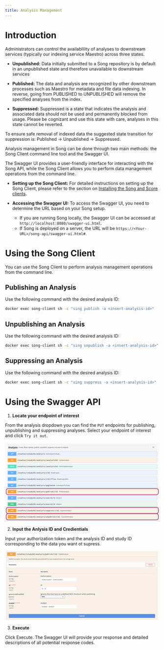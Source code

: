 ```yaml
---
title: Analysis Management
---
```


# Introduction

Administrators can control the availablility of analyses to downstream services (typically our indexing service Maestro) across three states.

- **Unpublished:** Data initially submitted to a Song repository is by default in an unpublished state and therefore unavailable to downstream services 


- **Published:** The data and analysis are recognized by other downstream processes such as Maestro for metadata and file data indexing. In reverse, going from PUBLISHED to UNPUBLISHED will remove the specified analyses from the index. 


- **Suppressed:** Suppressed is a state that indicates the analysis and associated data should not be used and permanently blocked from usage. Please be cognizant and use this state with care, analyses in this state cannot be reverted.


<Note title="Removing Indexed Data"> To ensure safe removal of indexed data the suggested state transition for suppression is: Published → Unpublished → Suppressed.</Note>

Analysis management in Song can be done through two main methods: the Song Client command line tool and the Swagger UI. 

The Swagger UI provides a user-friendly interface for interacting with the Song API, while the Song Client allows you to perform data management operations from the command line.

- **Setting up the Song Client:** For detailed instructions on setting up the Song Client, please refer to the section on [Installing the Song and Score clients](/documentation/song/user/submit/#installing-the-song-client).

- **Accessing the Swagger UI:** To access the Swagger UI, you need to determine the URL based on your Song setup. 

  - If you are running Song locally, the Swagger UI can be accessed at `http://localhost:8080/swagger-ui.html`. 
  - If Song is deployed on a server, the URL will be `https://<Your-URL>/song-api/swagger-ui.html#`.

# Using the Song Client

You can use the Song Client to perform analysis management operations from the command line.

## Publishing an Analysis 

Use the following command with the desired analysis ID:

```bash
docker exec song-client sh -c "sing publish -a <insert-analysis-id>"
```

## Unpublishing an Analysis 

Use the following command with the desired analysis ID:

```bash
docker exec song-client sh -c "sing unpublish -a <insert-analysis-id>"
```

## Suppressing an Analysis 

Use the following command with the desired analysis ID:

```bash
docker exec song-client sh -c "sing suppress -a <insert-analysis-id>"
```

# Using the Swagger API

1. **Locate your endpoint of interest**

From the analysis dropdown you can find the `PUT` endpoints for publishing, unpublishing and suppressing analyses. Select your endpoint of interest and click `Try it out`.

![Entity](../assets/swagger_analysis_endpoints.png 'analysis endpoints')

2. **Input the Anlysis ID and Credientials** 

Input your authorization token and the analysis ID and study ID corresponding to the data you want ot supress.

![Entity](../assets/swagger-publishid.png 'publish endpoint')

3. **Execute** 

Click Execute. The Swagger UI will provide your response and detailed descriptions of all potential response codes.



